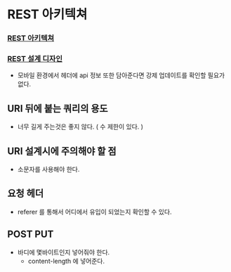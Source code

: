 # REST 아키텍쳐

### [REST 아키텍쳐](https://spoqa.github.io/2012/02/27/rest-introduction.html)
### [REST 설계 디자인](https://spoqa.github.io/2013/06/11/more-restful-interface.html)

- 모바일 환경에서 헤더에 api 정보 또한 담아준다면 강제 업데이트를 확인할 필요가 없다.

## URI 뒤에 붙는 쿼리의 용도
- 너무 길게 주는것은 좋지 않다. ( 수 제한이 있다. )

## URI 설계시에 주의해야 할 점
- 소문자를 사용해야 한다. 

## 요청 헤더 
- referer 를 통해서 어디에서 유입이 되었는지 확인할 수 있다.

## POST PUT
- 바디에 몇바이트인지 넣어줘야 한다. 
    - content-length 에 넣어준다. 